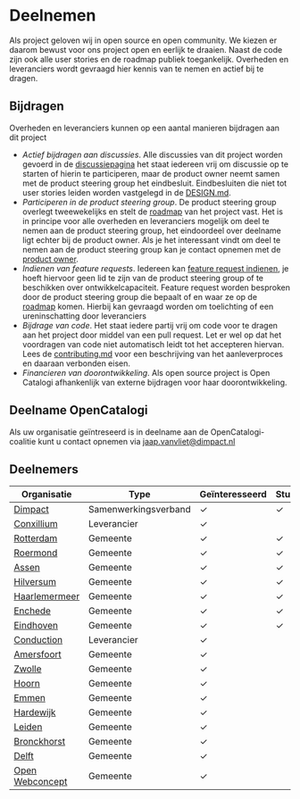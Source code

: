 # Deelnemen

Als project geloven wij in open source en open community. We kiezen er daarom bewust voor ons project open en eerlijk te draaien. Naast de code zijn ook alle user stories en de roadmap publiek toegankelijk. Overheden en leveranciers wordt gevraagd hier kennis van te nemen en actief bij te dragen.

## Bijdragen

Overheden en leveranciers kunnen op een aantal manieren bijdragen aan dit project

- *Actief bijdragen aan discussies*.  Alle discussies van dit project worden gevoerd in de [discussiepagina](https://github.com/orgs/OpenCatalogi/discussions) het staat iedereen vrij om discussie op te starten of hierin te participeren, maar de product owner neemt samen met de product steering group het eindbesluit. Eindbesluiten die niet tot user stories leiden worden vastgelegd in de [DESIGN.md](../../DESIGN.md).
- *Participeren in de product steering group*. De product steering group overlegt tweewekelijks en stelt de  [roadmap](https://github.com/orgs/OpenCatalogi/projects/1) van het project vast.  Het is in principe voor alle overheden en leveranciers mogelijk om deel te nemen aan de product steering group, het eindoordeel over deelname ligt echter bij de product owner.  Als je het interessant vindt om deel te nemen aan de product steering group kan je contact opnemen met de [product owner](https://github.com/RonaldvCortenberghe).
- *Indienen van feature requests*. Iedereen kan [feature request indienen](https://github.com/OpenCatalogi/.github/issues/new/choose), je hoeft hiervoor geen lid te zijn van de product steering group of te beschikken over ontwikkelcapaciteit.  Feature request worden besproken door de product steering group die bepaalt of en waar ze op de [roadmap](https://github.com/orgs/OpenCatalogi/projects/1) komen. Hierbij kan gevraagd worden om toelichting of een ureninschatting door leveranciers
- *Bijdrage van code*. Het staat iedere partij vrij om code voor te dragen aan het project door middel van een pull request. Let er wel op dat het voordragen van code niet automatisch leidt tot het accepteren hiervan. Lees de [contributing.md](../../CONTRIBUTING.md) voor een beschrijving van het aanleverproces en daaraan verbonden eisen.
- *Financieren van doorontwikkeling*. Als open source project is Open Catalogi afhankenlijk van externe bijdragen voor haar doorontwikkeling.

## Deelname OpenCatalogi

Als uw organisatie geïntreseerd is in deelname aan de OpenCatalogi-coalitie kunt u contact opnemen via [jaap.vanvliet@dimpact.nl](jaap.vanvliet@dimpact.nl)

## Deelnemers

| Organisatie                                        | Type                | Geïnteresseerd | Stuurgroep | Installatie                                        | Financiering |
|----------------------------------------------------|---------------------|----------------|-----------|----------------------------------------------------|--------------|
| [Dimpact](https://www.dimpact.nl)                  | Samenwerkingsverband| ✓                | ✓         | ✓                                                  | ✓            |
| [Conxillium](https://www.conxillium.com)           | Leverancier         | ✓                |           |                                                    |             |
| [Rotterdam](https://www.rotterdam.nl)              | Gemeente            | ✓                | ✓         | ✓                                                  | ✓            |
| [Roermond](https://www.roermond.nl)                | Gemeente            | ✓                | ✓         |                                                    | ✓            |
| [Assen](https://www.assen.nl)                      | Gemeente            | ✓                | ✓         |                                                    | ✓            |
| [Hilversum](https://www.hilversum.nl)              | Gemeente            | ✓              | ✓         |                                                    | ✓            |
| [Haarlemermeer](https://haarlemmermeergemeente.nl) | Gemeente     | ✓              | ✓         |                                                    | ✓            |
| [Enchede](https://www.enschede.nl)                 | Gemeente            | ✓              | ✓         |                                                    | ✓            |
| [Eindhoven](https://www.eindhoven.nl)              | Gemeente            | ✓              | ✓         |                                                    | ✓            |
| [Conduction](https://www.conduction.nl)            | Leverancier         | ✓              |           | ✓                                                  |              |
| [Amersfoort](https://www.amersfoort.nl)            | Gemeente            | ✓              |           |                                                    |              |
| [Zwolle](https://www.zwolle.nl)                    | Gemeente            | ✓              |           |                                                    |              |
| [Hoorn](https://www.hoorn.nl)                      | Gemeente            | ✓              |           |                                                    |              |
| [Emmen](https://www.emmen.nl)                      | Gemeente            | ✓              |           |                                                    |              |
| [Hardewijk](https://www.harderwijk.nl)             | Gemeente            | ✓              |           |                                                    |              |
| [Leiden](https://gemeente.leiden.nl)               | Gemeente            | ✓              |           | [link](https://gemeente-leiden.github.io/.github/) |              |
| [Bronckhorst](https://www.bronckhorst.nl)          | Gemeente            | ✓              |           |                                                    |              |
| [Delft](https://www.delft.nl)                      | Gemeente            | ✓              |           |                                                    |              |
| [Open Webconcept](https://openwebconcept.nl/)            | Gemeente            | ✓              |           | ✓                                                  |              |
